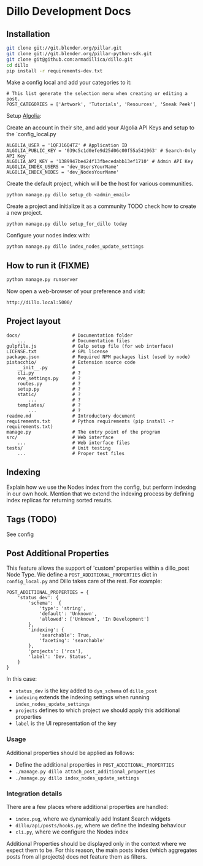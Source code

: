 # Dillo Development Docs

## Installation

```bash
git clone git://git.blender.org/pillar.git
git clone git://git.blender.org/pillar-python-sdk.git
git clone git@github.com:armadillica/dillo.git
cd dillo
pip install -r requirements-dev.txt
```

Make a config local and add your categories to it:
```
# This list generate the selection menu when creating or editing a post.
POST_CATEGORIES = ['Artwork', 'Tutorials', 'Resources', 'Sneak Peek']
```

Setup [Algolia](https://www.algolia.com):

Create an account in their site, and add your Algolia API Keys and setup to the `config_local.py

```
ALGOLIA_USER = '1QFJ16Q4TZ' # Application ID
ALGOLIA_PUBLIC_KEY = '039c5c1d0efe9d25d06c00f55a541963' # Search-Only API Key
ALGOLIA_API_KEY = '1389947be424f13fbecedabb13ef1710' # Admin API Key
ALGOLIA_INDEX_USERS = 'dev_UsersYourName'
ALGOLIA_INDEX_NODES = 'dev_NodesYourName'
```

Create the default project, which will be the host for various communities.

```
python manage.py dillo setup_db <admin_email>
```

Create a project and initialize it as a community
TODO check how to create a new project.

```
python manage.py dillo setup_for_dillo today
```

Configure your nodes index with:

```
python manage.py dillo index_nodes_update_settings
```

## How to run it (FIXME)

```bash
python manage.py runserver
```

Now open a web-browser of your preference and visit:
```text
http://dillo.local:5000/
```

## Project layout

    docs/                   # Documentation folder
        ...                 # Documentation files
    gulpfile.js             # Gulp setup file (for web interface)
    LICENSE.txt             # GPL license
    package.json            # Required NPM packages list (used by node)
    pistacchio/             # Extension source code
        __init__.py         #
        cli.py              # ?
        eve_settings.py     # ?
        routes.py           # ?
        setup.py            # ?
        static/             # ?
            ...             # ?
        templates/          # ?
            ...             # ?
    readme.md               # Introductory document
    requirements.txt        # Python requirements (pip install -r requirements.txt)
    manage.py               # The entry point of the program
    src/                    # Web interface
        ...                 # Web interface files
    tests/                  # Unit testing
        ...                 # Proper test files

## Indexing
Explain how we use the Nodes index from the config, but perform indexing in our own hook.
Mention that we extend the indexing process by defining index replicas for returning sorted
results.

## Tags (TODO)
See config

## Post Additional Properties
This feature allows the support of 'custom' properties within a dillo_post Node Type.
We define a `POST_ADDITIONAL_PROPERTIES` dict in `config_local.py` and Dillo takes care
of the rest. For example:

    POST_ADDITIONAL_PROPERTIES = {
        'status_dev': {
            'schema':  {
                'type': 'string',
                'default': 'Unknown',
                'allowed': ['Unknown', 'In Development']
            },
            'indexing': {
                'searchable': True,
                'faceting': 'searchable'
            },
            'projects': ['rcs'],
            'label': 'Dev. Status',
        }
    }

In this case: 

* `status_dev` is the key added to `dyn_schema` of `dillo_post`
* `indexing` extends the indexing settings when running `index_nodes_update_settings`
* `projects` defines to which project we should apply this additional properties
* `label` is the UI representation of the key


### Usage

Additional properties should be applied as follows:

* Define the additional properties in `POST_ADDITIONAL_PROPERTIES`
* `./manage.py dillo attach_post_additional_properties`
* `./manage.py dillo index_nodes_update_settings`

### Integration details

There are a few places where additional properties are handled:

* `index.pug`, where we dynamically add Instant Search widgets
* `dillo/api/posts/hooks.py`, where we define the indexing behaviour
* `cli.py`, where we configure the Nodes index

Additional Properties should be displayed only in the context where we expect them to
be. For this reason, the main posts index (which aggregates posts from all projects)
does not feature them as filters.
